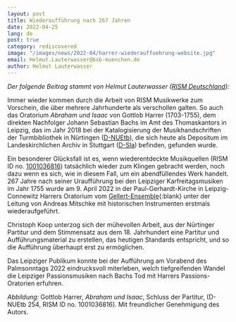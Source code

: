 ```yaml
---
layout: post
title: Wiederaufführung nach 267 Jahren
date: 2022-04-25
lang: de
post: true
category: rediscovered
image: "/images/news/2022-04/harrer-wiederauffuehrung-website.jpg"
email: Helmut.Lauterwasser@bsb-muenchen.de
author: Helmut Lauterwasser
---
```


_Der folgende Beitrag stammt von Helmut Lauterwasser ([RISM Deutschland](https://de.rism.info/de/index.html)):_

Immer wieder kommen durch die Arbeit von RISM Musikwerke zum Vorschein, die über mehrere Jahrhunderte als verschollen galten. So auch das Oratorium _Abraham und Isaac_ von Gottlob Harrer (1703-1755), dem direkten Nachfolger Johann Sebastian Bachs im Amt des Thomaskantors in Leipzig, das im Jahr 2018 bei der Katalogisierung der Musikhandschriften der Turmbibliothek in Nürtingen ([D-NUEtb](https://opac.rism.info/search?View=rism&siglum=D-NUEtb)), die sich heute als Depositum im Landeskirchlichen Archiv in Stuttgart ([D-Sla](https://opac.rism.info/search?View=rism&siglum=D-Sla)) befinden, gefunden wurde.

Ein besonderer Glücksfall ist es, wenn wiederentdeckte Musikquellen (RISM ID no. [1001036816](https://opac.rism.info/search?id=1001036816&View=rism)) tatsächlich wieder zum Klingen gebracht werden, noch dazu wenn es sich, wie in diesem Fall, um ein abendfüllendes Werk handelt. 267 Jahre nach seiner Uraufführung bei den Leipziger Karfreitagsmusiken im Jahr 1755 wurde am 9. April 2022 in der Paul-Gerhardt-Kirche in Leipzig-Connewitz Harrers Oratorium vom [Gellert-Ensemble](https://www.gellertensemble.de/){:blank} unter der Leitung von Andreas Mitschke mit historischen Instrumenten erstmals wiederaufgeführt.

Christoph Koop unterzog sich der mühevollen Arbeit, aus der Nürtinger Partitur und dem Stimmensatz aus dem 18. Jahrhundert eine Partitur und Aufführungsmaterial zu erstellen, das heutigen Standards entspricht, und so die Aufführung überhaupt erst zu ermöglichen.

Das Leipziger Publikum konnte bei der Aufführung am Vorabend des Palmsonntags 2022 eindrucksvoll miterleben, welch tiefgreifenden Wandel die Leipziger Passionsmusiken nach Bachs Tod mit Harrers Passions-Oratorien erfuhren.

_Abbildung:_ Gottlob Harrer, _Abraham und Isaac_, Schluss der Partitur, (D-NUEtb 254, RISM ID no. 1001036816). Mit freundlicher Genehmigung des Autors.
